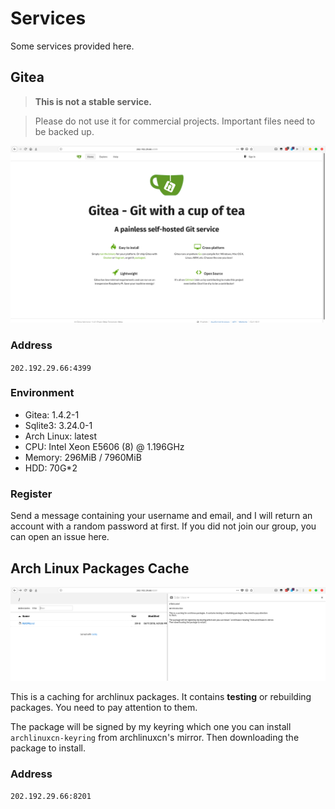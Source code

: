 # Services

Some services provided here.

## Gitea

> **This is not a stable service.**

> Please do not use it for commercial projects. 
Important files need to be backed up.

![gitea](images/gitea.png)

### Address

`202.192.29.66:4399` 

### Environment
- Gitea: 1.4.2-1
- Sqlite3: 3.24.0-1
- Arch Linux: latest
- CPU: Intel Xeon E5606 (8) @ 1.196GHz 
- Memory: 296MiB / 7960MiB
- HDD: 70G*2

### Register

Send a message containing your username and email, and I will return an account with a random password at first. If you did not join our group, you can open an issue here.

## Arch Linux Packages Cache

![archpkg](images/archpkg.png)

This is a caching for archlinux packages. It contains **testing** or rebuilding packages. You need to pay attention to them.

The package will be signed by my keyring which one you can install `archlinuxcn-keyring` from archlinuxcn's mirror.
Then downloading the package to install.

### Address

`202.192.29.66:8201` 